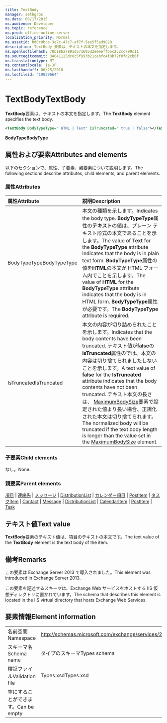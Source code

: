 ```yaml
---
title: TextBody
manager: sethgros
ms.date: 09/17/2015
ms.audience: Developer
ms.topic: reference
ms.prod: office-online-server
localization_priority: Normal
ms.assetid: bd0c0bce-3e7c-47c7-af7f-5ee5f5ad9820
description: TextBody 要素は、テキストの本文を指定します。
ms.openlocfilehash: 78b18b27891d571605d2eeeeffb5c252cc790c11
ms.sourcegitcommit: 34041125dc8c5f993b21cebfc4f8b72f0fd2cb6f
ms.translationtype: MT
ms.contentlocale: ja-JP
ms.lasthandoff: 06/25/2018
ms.locfileid: "19839664"
---
```

# <a name="textbody"></a><span data-ttu-id="01e0d-103">TextBody</span><span class="sxs-lookup"><span data-stu-id="01e0d-103">TextBody</span></span>

<span data-ttu-id="01e0d-104">**TextBody**要素は、テキストの本文を指定します。</span><span class="sxs-lookup"><span data-stu-id="01e0d-104">The **TextBody** element specifies the text body.</span></span> 
  
```XML
<TextBody BodyTypeType=" HTML | Text" IsTruncated=" true | false"></TextBody>
```

 <span data-ttu-id="01e0d-105">**BodyType**</span><span class="sxs-lookup"><span data-stu-id="01e0d-105">**BodyType**</span></span>
## <a name="attributes-and-elements"></a><span data-ttu-id="01e0d-106">属性および要素</span><span class="sxs-lookup"><span data-stu-id="01e0d-106">Attributes and elements</span></span>

<span data-ttu-id="01e0d-107">以下のセクションで、属性、子要素、親要素について説明します。</span><span class="sxs-lookup"><span data-stu-id="01e0d-107">The following sections describe attributes, child elements, and parent elements.</span></span>
  
### <a name="attributes"></a><span data-ttu-id="01e0d-108">属性</span><span class="sxs-lookup"><span data-stu-id="01e0d-108">Attributes</span></span>

|<span data-ttu-id="01e0d-109">**属性**</span><span class="sxs-lookup"><span data-stu-id="01e0d-109">**Attribute**</span></span>|<span data-ttu-id="01e0d-110">**説明**</span><span class="sxs-lookup"><span data-stu-id="01e0d-110">**Description**</span></span>|
|:-----|:-----|
|<span data-ttu-id="01e0d-111">BodyTypeType</span><span class="sxs-lookup"><span data-stu-id="01e0d-111">BodyTypeType</span></span>  <br/> |<span data-ttu-id="01e0d-112">本文の種類を示します。</span><span class="sxs-lookup"><span data-stu-id="01e0d-112">Indicates the body type.</span></span> <span data-ttu-id="01e0d-113">**BodyTypeType**属性の**テキスト**の値は、プレーン テキスト形式の本文であることを示します。</span><span class="sxs-lookup"><span data-stu-id="01e0d-113">The value of **Text** for the **BodyTypeType** attribute indicates that the body is in plain text form.</span></span> <span data-ttu-id="01e0d-114">**BodyTypeType**属性の値を**HTML**の本文が HTML フォーム内でことを示します。</span><span class="sxs-lookup"><span data-stu-id="01e0d-114">The value of **HTML** for the **BodyTypeType** attribute indicates that the body is in HTML form.</span></span> <span data-ttu-id="01e0d-115">**BodyTypeType**属性が必要です。</span><span class="sxs-lookup"><span data-stu-id="01e0d-115">The **BodyTypeType** attribute is required.</span></span>  <br/> |
|<span data-ttu-id="01e0d-116">IsTruncated</span><span class="sxs-lookup"><span data-stu-id="01e0d-116">IsTruncated</span></span>  <br/> |<span data-ttu-id="01e0d-117">本文の内容が切り詰められたことを示します。</span><span class="sxs-lookup"><span data-stu-id="01e0d-117">Indicates that the body contents have been truncated.</span></span> <span data-ttu-id="01e0d-118">テキスト値が**false**の**IsTruncated**属性のでは、本文の内容は切り捨てられましたしないことを示します。</span><span class="sxs-lookup"><span data-stu-id="01e0d-118">A text value of **false** for the **IsTruncated** attribute indicates that the body contents have not been truncated.</span></span> <span data-ttu-id="01e0d-119">テキスト本文の長さは、 [MaximumBodySize](maximumbodysize.md)要素で設定された値より長い場合、正規化された本文は切り捨てられます。</span><span class="sxs-lookup"><span data-stu-id="01e0d-119">The normalized body will be truncated if the text body length is longer than the value set in the [MaximumBodySize](maximumbodysize.md) element.</span></span>  <br/> |
   
### <a name="child-elements"></a><span data-ttu-id="01e0d-120">子要素</span><span class="sxs-lookup"><span data-stu-id="01e0d-120">Child elements</span></span>

<span data-ttu-id="01e0d-121">なし。</span><span class="sxs-lookup"><span data-stu-id="01e0d-121">None.</span></span>
  
### <a name="parent-elements"></a><span data-ttu-id="01e0d-122">親要素</span><span class="sxs-lookup"><span data-stu-id="01e0d-122">Parent elements</span></span>

<span data-ttu-id="01e0d-123">[項目](item.md) | [連絡先](contact.md) | [メッセージ](message-ex15websvcsotherref.md) | [DistributionList](distributionlist.md) | [カレンダー項目](calendaritem.md) | [PostItem](postitem.md) | [タスク](task.md)</span><span class="sxs-lookup"><span data-stu-id="01e0d-123">[Item](item.md) | [Contact](contact.md) | [Message](message-ex15websvcsotherref.md) | [DistributionList](distributionlist.md) | [CalendarItem](calendaritem.md) | [PostItem](postitem.md) | [Task](task.md)</span></span>
  
## <a name="text-value"></a><span data-ttu-id="01e0d-124">テキスト値</span><span class="sxs-lookup"><span data-stu-id="01e0d-124">Text value</span></span>

<span data-ttu-id="01e0d-125">**TextBody**要素のテキスト値は、項目のテキストの本文です。</span><span class="sxs-lookup"><span data-stu-id="01e0d-125">The text value of the **TextBody** element is the text body of the item.</span></span> 
  
## <a name="remarks"></a><span data-ttu-id="01e0d-126">備考</span><span class="sxs-lookup"><span data-stu-id="01e0d-126">Remarks</span></span>

<span data-ttu-id="01e0d-127">この要素は Exchange Server 2013 で導入されました。</span><span class="sxs-lookup"><span data-stu-id="01e0d-127">This element was introduced in Exchange Server 2013.</span></span>
  
<span data-ttu-id="01e0d-128">この要素を記述するスキーマは、Exchange Web サービスをホストする IIS 仮想ディレクトリに置かれています。</span><span class="sxs-lookup"><span data-stu-id="01e0d-128">The schema that describes this element is located in the IIS virtual directory that hosts Exchange Web Services.</span></span>
  
## <a name="element-information"></a><span data-ttu-id="01e0d-129">要素情報</span><span class="sxs-lookup"><span data-stu-id="01e0d-129">Element information</span></span>

|||
|:-----|:-----|
|<span data-ttu-id="01e0d-130">名前空間</span><span class="sxs-lookup"><span data-stu-id="01e0d-130">Namespace</span></span>  <br/> |http://schemas.microsoft.com/exchange/services/2006/types  <br/> |
|<span data-ttu-id="01e0d-131">スキーマ名</span><span class="sxs-lookup"><span data-stu-id="01e0d-131">Schema name</span></span>  <br/> |<span data-ttu-id="01e0d-132">タイプのスキーマ</span><span class="sxs-lookup"><span data-stu-id="01e0d-132">Types schema</span></span>  <br/> |
|<span data-ttu-id="01e0d-133">検証ファイル</span><span class="sxs-lookup"><span data-stu-id="01e0d-133">Validation file</span></span>  <br/> |<span data-ttu-id="01e0d-134">Types.xsd</span><span class="sxs-lookup"><span data-stu-id="01e0d-134">Types.xsd</span></span>  <br/> |
|<span data-ttu-id="01e0d-135">空にすることができます。</span><span class="sxs-lookup"><span data-stu-id="01e0d-135">Can be empty</span></span>  <br/> ||
   

